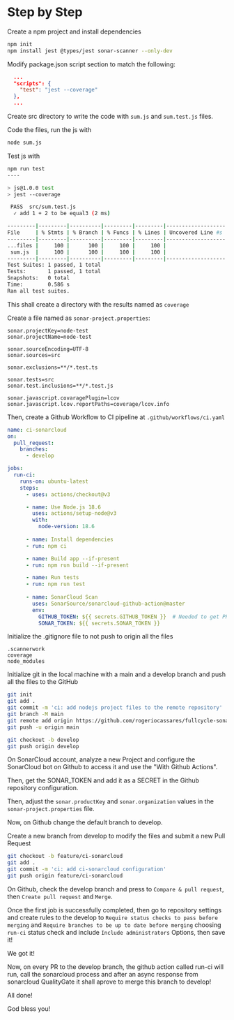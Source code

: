 # Step by Step

Create a npm project and install dependencies
```bash
npm init
npm install jest @types/jest sonar-scanner --only-dev   
```
Modify package.json script section to match the following:
```json
  ...
  "scripts": {
    "test": "jest --coverage"
  },
  ...
```
Create src directory to write the code with `sum.js` and `sum.test.js` files.

Code the files, run the js with 
```bash
node sum.js
```

Test js with 
```bash
npm run test
----

> js@1.0.0 test
> jest --coverage

 PASS  src/sum.test.js
  ✓ add 1 + 2 to be equal3 (2 ms)

---------|---------|----------|---------|---------|-------------------
File     | % Stmts | % Branch | % Funcs | % Lines | Uncovered Line #s 
---------|---------|----------|---------|---------|-------------------
...files |     100 |      100 |     100 |     100 |                   
 sum.js  |     100 |      100 |     100 |     100 |                   
---------|---------|----------|---------|---------|-------------------
Test Suites: 1 passed, 1 total
Tests:       1 passed, 1 total
Snapshots:   0 total
Time:        0.586 s
Ran all test suites.
```

This shall create a directory with the results named as `coverage`

Create a file named as `sonar-project.properties`:
```properties
sonar.projectKey=node-test
sonar.projectName=node-test

sonar.sourceEncoding=UTF-8
sonar.sources=src

sonar.exclusions=**/*.test.ts

sonar.tests=src
sonar.test.inclusions=**/*.test.js

sonar.javascript.covaragePlugin=lcov
sonar.javascript.lcov.reportPaths=coverage/lcov.info
```

Then, create a Github Workflow to CI pipeline at `.github/workflows/ci.yaml`

```yaml
name: ci-sonarcloud
on:
  pull_request:
    branches:
      - develop

jobs:
  run-ci:
    runs-on: ubuntu-latest
    steps:
      - uses: actions/checkout@v3

      - name: Use Node.js 18.6
        uses: actions/setup-node@v3
        with:
          node-version: 18.6
      
      - name: Install dependencies
      - run: npm ci

      - name: Build app --if-present
      - run: npm run build --if-present

      - name: Run tests
      - run: npm run test
      
      - name: SonarCloud Scan
        uses: SonarSource/sonarcloud-github-action@master
        env:
          GITHUB_TOKEN: ${{ secrets.GITHUB_TOKEN }}  # Needed to get PR information, if any
          SONAR_TOKEN: ${{ secrets.SONAR_TOKEN }}
```

Initialize the .gitignore file to not push to origin all the files
```gitignore
.scannerwork
coverage
node_modules
```

Initialize git in the local machine with a main and a develop branch and push all the files to the GitHub

```bash
git init
git add .
git commit -m 'ci: add nodejs project files to the remote repository'
git branch -M main
git remote add origin https://github.com/rogeriocassares/fullcycle-sonarcloud-nodejs.git
git push -u origin main

git checkout -b develop
git push origin develop
```

On SonarCloud account, analyze a new Project and configure the SonarCloud bot on Github to access it and use the "With Github Actions".

Then, get the SONAR_TOKEN and add it as a SECRET in the Github repository configuration.

Then, adjust the `sonar.productKey` and `sonar.organization` values in the `sonar-project.properties` file.


Now, on Github change the default branch to develop.

Create a new branch from develop to modify the files and submit a new Pull Request
```bash
git checkout -b feature/ci-sonarcloud
git add .
git commit -m 'ci: add ci-sonarcloud configuration'
git push origin feature/ci-sonarcloud
```

On Github, check the develop branch and press to `Compare & pull request`, then `Create pull request` and `Merge`.

Once the first job is successfully completed, then go to repository settings and create rules to the develop to `Require status checks to pass before merging` and `Require branches to be up to date before merging` choosing `run-ci` status check and include `Include administrators` Options, then save it!

We got it! 

Now, on every PR to the develop branch, the github action called run-ci will run, call the sonarcloud process and after an async response from sonarcloud QualityGate it shall aprove to merge this branch to develop! 

All done!

God bless you!
